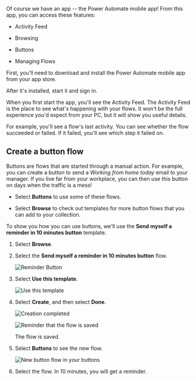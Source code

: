 Of course we have an app -- the Power Automate mobile app! From this app, you
can access these features:

-   Activity Feed

-   Browsing

-   Buttons

-   Managing Flows

First, you'll need to download and install the Power Automate mobile app from
your app store.

After it's installed, start it and sign in.

When you first start the app, you'll see the Activity Feed. The Activity Feed is
the place to see what's happening with your flows. It won't be the full
experience you'd expect from your PC, but it will show you useful details.

For example, you'll see a flow's last activity. You can see whether the flow
succeeded or failed. If it failed, you'll see which step it failed on.

## Create a button flow

Buttons are flows that are started through a manual action. For example, you can
create a button to send a *Working from home today* email to your manager. If
you live far from your workplace, you can then use this button on days when the
traffic is a mess!

-   Select **Buttons** to use some of these flows.

-   Select **Browse** to check out templates for more button flows that you can
    add to your collection.

To show you how you can use buttons, we'll use the **Send myself a reminder in
10 minutes button** template.

1.  Select **Browse**.

2.  Select the **Send myself a reminder in 10 minutes button** flow.

    ![Reminder Button](../media/browse-templates.png)

3.  Select **Use this template**.

    ![Use this template](../media/use-template.png)

4.  Select **Create**, and then select **Done**.

    ![Creation completed](../media/create-flow-from-template.png)

    ![Reminder that the flow is saved](../media/saved-flow.png)
    
    The flow is saved.
5.  Select **Buttons** to see the new flow.

    ![New button flow in your buttons](../media/button-flow.png)  

6.  Select the flow. In 10 minutes, you will get a reminder.
